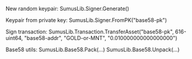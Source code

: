 New random keypair:
SumusLib.Signer.Generate()

Keypair from private key:
SumusLib.Signer.FromPK("base58-pk")

Sign transaction:
SumusLib.Transaction.TransferAsset("base58-pk", 616-uint64, "base58-addr", "GOLD-or-MNT", "0.010000000000000000")

Base58 utils:
SumusLib.Base58.Pack(...)
SumusLib.Base58.Unpack(...)
